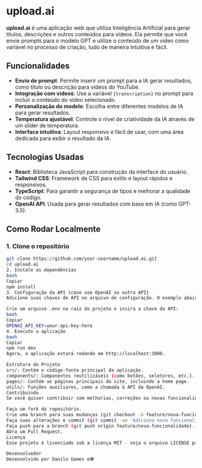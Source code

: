 # upload.ai

**upload.ai** é uma aplicação web que utiliza Inteligência Artificial para gerar títulos, descrições e outros conteúdos para vídeos. Ela permite que você envie prompts para o modelo GPT e utilize o conteúdo de um vídeo como variável no processo de criação, tudo de maneira intuitiva e fácil.

## Funcionalidades

- **Envio de prompt**: Permite inserir um prompt para a IA gerar resultados, como título ou descrição para vídeos do YouTube.
- **Integração com vídeos**: Use a variável `{transcription}` no prompt para incluir o conteúdo do vídeo selecionado.
- **Personalização do modelo**: Escolha entre diferentes modelos de IA para gerar resultados.
- **Temperatura ajustável**: Controle o nível de criatividade da IA através de um slider de temperatura.
- **Interface intuitiva**: Layout responsivo e fácil de usar, com uma área dedicada para exibir o resultado da IA.

## Tecnologias Usadas

- **React**: Biblioteca JavaScript para construção da interface do usuário.
- **Tailwind CSS**: Framework de CSS para estilo e layout rápidos e responsivos.
- **TypeScript**: Para garantir a segurança de tipos e melhorar a qualidade do código.
- **OpenAI API**: Usada para gerar resultados com base em IA (como GPT-3.5).
  
## Como Rodar Localmente

### 1. Clone o repositório

```bash
git clone https://github.com/your-username/upload.ai.git
cd upload.ai
2. Instale as dependências
bash
Copiar
npm install
3. Configuração da API (caso use OpenAI ou outra API)
Adicione suas chaves de API no arquivo de configuração. O exemplo abaixo é para o OpenAI:

Crie um arquivo .env na raiz do projeto e insira a chave da API:
bash
Copiar
OPENAI_API_KEY=your-api-key-here
4. Execute a aplicação
bash
Copiar
npm run dev
Agora, a aplicação estará rodando em http://localhost:3000.

Estrutura do Projeto
src/: Contém o código-fonte principal da aplicação.
components/: Componentes reutilizáveis (como botões, seletores, etc.).
pages/: Contém as páginas principais do site, incluindo a home page.
utils/: Funções auxiliares, como a chamada à API da OpenAI.
Contribuindo
Se você quiser contribuir com melhorias, correções ou novas funcionalidades, siga os passos abaixo:

Faça um fork do repositório.
Crie uma branch para suas mudanças (git checkout -b feature/nova-funcionalidade).
Faça suas alterações e commit (git commit -am 'Adiciona nova funcionalidade').
Faça push para a branch (git push origin feature/nova-funcionalidade).
Abra um Pull Request.
Licença
Esse projeto é licenciado sob a licença MIT - veja o arquivo LICENSE para mais detalhes.

Desenvolvedor
Desenvolvido por Danilo Gomes ⚙️🛠️
